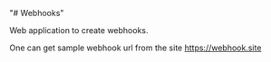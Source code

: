 "# Webhooks"

Web application to create webhooks.

One can get sample webhook url from the site https://webhook.site
